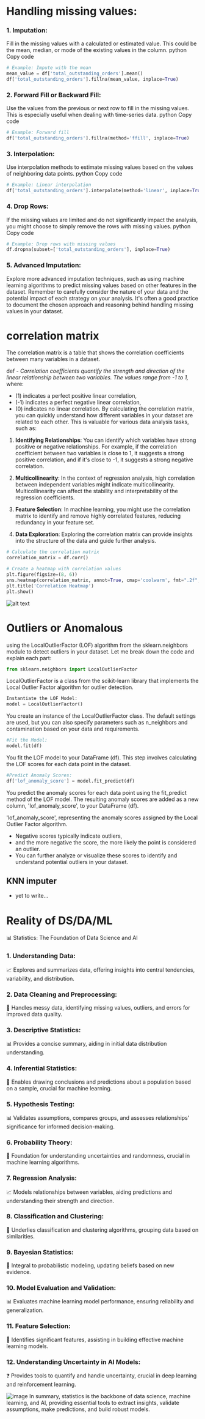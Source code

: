 # Handling missing values:
### 1. Imputation:

Fill in the missing values with a calculated or estimated value. This could be the mean, median, or mode of the existing values in the column.
python
Copy code
```python
# Example: Impute with the mean
mean_value = df['total_outstanding_orders'].mean()
df['total_outstanding_orders'].fillna(mean_value, inplace=True)
```
### 2. Forward Fill or Backward Fill:

Use the values from the previous or next row to fill in the missing values. This is especially useful when dealing with time-series data.
python
Copy code
```python
# Example: Forward fill
df['total_outstanding_orders'].fillna(method='ffill', inplace=True)
```
### 3. Interpolation:

Use interpolation methods to estimate missing values based on the values of neighboring data points.
python
Copy code
```python
# Example: Linear interpolation
df['total_outstanding_orders'].interpolate(method='linear', inplace=True)
```
### 4. Drop Rows:

If the missing values are limited and do not significantly impact the analysis, you might choose to simply remove the rows with missing values.
python
Copy code
```python
# Example: Drop rows with missing values
df.dropna(subset=['total_outstanding_orders'], inplace=True)
```
### 5. Advanced Imputation:

Explore more advanced imputation techniques, such as using machine learning algorithms to predict missing values based on other features in the dataset.
Remember to carefully consider the nature of your data and the potential impact of each strategy on your analysis. It's often a good practice to document the chosen approach and reasoning behind handling missing values in your dataset.

# correlation matrix

The correlation matrix is a table that shows the correlation coefficients between many variables in a dataset.

def - *Correlation coefficients quantify the strength and direction of the linear relationship between two variables. The values range from -1 to 1,* 
where:
  - (1) indicates a perfect positive linear correlation,
  - (-1) indicates a perfect negative linear correlation,
  - (0) indicates no linear correlation.
By calculating the correlation matrix, you can quickly understand how different variables in your dataset are related to each other. This is valuable for various data analysis tasks, such as:

1. **Identifying Relationships**: You can identify which variables have strong positive or negative relationships. For example, if the correlation coefficient between two variables is close to 1, it suggests a strong positive correlation, and if it's close to -1, it suggests a strong negative correlation.

1. **Multicollinearity**: In the context of regression analysis, high correlation between independent variables might indicate multicollinearity. Multicollinearity can affect the stability and interpretability of the regression coefficients.

1. **Feature Selection**: In machine learning, you might use the correlation matrix to identify and remove highly correlated features, reducing redundancy in your feature set.

1. **Data Exploration**: Exploring the correlation matrix can provide insights into the structure of the data and guide further analysis.
```python
# Calculate the correlation matrix
correlation_matrix = df.corr()

# Create a heatmap with correlation values
plt.figure(figsize=(8, 6))
sns.heatmap(correlation_matrix, annot=True, cmap='coolwarm', fmt=".2f", linewidths=.5)
plt.title('Correlation Heatmap')
plt.show()
```
![alt text](image.png)

# Outliers or Anomalous

using the LocalOutlierFactor (LOF) algorithm from the sklearn.neighbors module to detect outliers in your dataset. Let me break down the code and explain each part:

```python
from sklearn.neighbors import LocalOutlierFactor
```

LocalOutlierFactor is a class from the scikit-learn library that implements the Local Outlier Factor algorithm for outlier detection.

```python
Instantiate the LOF Model:
model = LocalOutlierFactor()
```
You create an instance of the LocalOutlierFactor class. The default settings are used, but you can also specify parameters such as n_neighbors and contamination based on your data and requirements.

```python
#Fit the Model:
model.fit(df)
```
You fit the LOF model to your DataFrame (df). This step involves calculating the LOF scores for each data point in the dataset.

```python
#Predict Anomaly Scores:
df['lof_anomaly_score'] = model.fit_predict(df)
```

You predict the anomaly scores for each data point using the fit_predict method of the LOF model. The resulting anomaly scores are added as a new column, 'lof_anomaly_score', to your DataFrame (df).

'lof_anomaly_score', representing the anomaly scores assigned by the Local Outlier Factor algorithm. 
  - Negative scores typically indicate outliers,
  - and the more negative the score, the more likely the point is considered an outlier.
  - You can further analyze or visualize these scores to identify and understand potential outliers in your dataset.

## KNN imputer
* yet to write...

# Reality of DS/DA/ML
📊 Statistics: The Foundation of Data Science and AI

### 1. Understanding Data:

   
📈 Explores and summarizes data, offering insights into central tendencies, variability, and distribution.

### 2. Data Cleaning and Preprocessing:

   
🧹 Handles messy data, identifying missing values, outliers, and errors for improved data quality.

### 3. Descriptive Statistics:

   
📊 Provides a concise summary, aiding in initial data distribution understanding.

### 4. Inferential Statistics:

   
🧠 Enables drawing conclusions and predictions about a population based on a sample, crucial for machine learning.

### 5. Hypothesis Testing:

   
📊 Validates assumptions, compares groups, and assesses relationships' significance for informed decision-making.

### 6. Probability Theory:

   
🎲 Foundation for understanding uncertainties and randomness, crucial in machine learning algorithms.

### 7. Regression Analysis:

   
📈 Models relationships between variables, aiding predictions and understanding their strength and direction.

### 8. Classification and Clustering:

   
🧩 Underlies classification and clustering algorithms, grouping data based on similarities.

### 9. Bayesian Statistics:

   
🔄 Integral to probabilistic modeling, updating beliefs based on new evidence.

### 10. Model Evaluation and Validation:

    
📊 Evaluates machine learning model performance, ensuring reliability and generalization.

### 11. Feature Selection:

    
🎯 Identifies significant features, assisting in building effective machine learning models.

### 12. Understanding Uncertainty in AI Models:

    
❓ Provides tools to quantify and handle uncertainty, crucial in deep learning and reinforcement learning.

![image](https://github.com/VishalDeoPrasad/Data-Analysis/assets/44454324/23324b66-d669-47d2-b6b2-6f973a9035d5)
In summary, statistics is the backbone of data science, machine learning, and AI, providing essential tools to extract insights, validate assumptions, make predictions, and build robust models.


